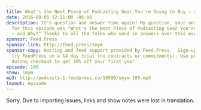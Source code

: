 ```yaml
---
title: What's the Next Piece of Podcasting Gear You're Going to Buy — and Why?
date: 2016-08-05 12:11:00 -06:00
description: It's question and answer time again! My question, your answers. The question
  for this episode was "What's the Next Piece of Podcasting Gear You're Going to Buy
  — and Why?" Thanks to all the folks who send in answers over this experiment!
sponsor: Feed.Press
sponsor-link: http://feed.press/smym
sponsor-copy: Hosting and feed support provided by Feed.Press.  Sign-up today and
  try FeedPress on a 14 day trial (no contracts or commitments). Use promo code "smym"
  during checkout to get 10% off your first year.
episode: 109
show: smym
mp3: http://podcasts-1.feedpress.co/10590/smym-109.mp3
layout: episode
---
```


Sorry. Due to importing issues, links and show notes were lost in translation.
